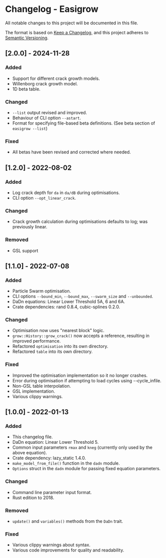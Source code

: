 # Changelog - Easigrow
All notable changes to this project will be documented in this file.

The format is based on [Keep a Changelog](https://keepachangelog.com/en/1.0.0/),
and this project adheres to [Semantic Versioning](https://semver.org/spec/v2.0.0.html).

## [2.0.0] - 2024-11-28
### Added
- Support for different crack growth models.
- Willenborg crack growth model.
- 1D beta table.
### Changed
- `--list` output revised and improved.
- Behaviour of CLI option `--astart`.
- Format for specifying file-based beta definitions. (See beta section of `easigrow --list`)
### Fixed
- All betas have been revised and corrected where needed.


## [1.2.0] - 2022-08-02
### Added
- Log crack depth for `da` in `da/dB` during optimisations.
- CLI option `--opt_linear_crack`.
### Changed
- Crack growth calculation during optimisations defaults to log; was previously linear.
### Removed
- GSL support


## [1.1.0] - 2022-07-08
### Added
- Particle Swarm optimisation.
- CLI options `--bound_min`, `--bound_max`, `--swarm_size` and `--unbounded`.
- DaDn equations: Linear Lower Threshold 5A, 6 and 6A.
- Crate dependencies: rand 0.8.4, cubic-splines 0.2.0.
### Changed
- Optimisation now uses "nearest block" logic.
- `grow::History::grow_crack()` now accepts a reference, resulting in improved performance.
- Refactored `optimisation` into its own directory.
- Refactored `table` into its own directory.
### Fixed
- Improved the optimisation implementation so it no longer crashes.
- Error during optimisation if attempting to load cycles using --cycle_infile.
- Non-GSL table interpolation.
- GSL implementation.
- Various clippy warnings.


## [1.0.0] - 2022-01-13
### Added
- This changelog file.
- DaDn equation: Linear Lower Threshold 5.
- Common input parameters `rmax` and `kneg` (currently only used by the above equation).
- Crate dependency: lazy_static 1.4.0.
- `make_model_from_file()` function in the `dadn` module.
- `Options` struct in the `dadn` module for passing fixed equation parameters.

### Changed
- Command line parameter input format.
- Rust edition to 2018.

### Removed
- `update()` and `variables()` methods from the `DaDn` trait.

### Fixed
- Various clippy warnings about syntax.
- Various code improvements for quality and readability. 
